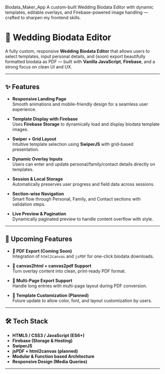 Biodata_Maker_App
A custom-built Wedding Biodata Editor with dynamic templates, editable overlays, and Firebase-powered image handling — crafted to sharpen my frontend skills.
# 💍 Wedding Biodata Editor

A fully custom, responsive **Wedding Biodata Editor** that allows users to select templates, input personal details, and (soon) export beautifully formatted biodata as PDF — built with **Vanilla JavaScript**, **Firebase**, and a strong focus on clean UI and UX.

---

## ✨ Features

- **Responsive Landing Page**  
  Smooth animations and mobile-friendly design for a seamless user experience.

- **Template Display with Firebase**  
  Uses **Firebase Storage** to dynamically load and display biodata template images.

- **Swiper + Grid Layout**  
  Intuitive template selection using **SwiperJS** with grid-based presentation.

- **Dynamic Overlay Inputs**  
  Users can enter and update personal/family/contact details directly on templates.

- **Session & Local Storage**  
  Automatically preserves user progress and field data across sessions.

- **Section-wise Navigation**  
  Smart flow through Personal, Family, and Contact sections with validation steps.

- **Live Preview & Pagination**  
  Dynamically paginated preview to handle content overflow with style.

---

## 🚧 Upcoming Features

- **📄 PDF Export (Coming Soon)**  
  Integration of `html2canvas` and `jsPDF` for one-click biodata downloads.

- **🧠 canvas2html + canvas2pdf Support**  
  Turn overlay content into clean, print-ready PDF format.

- **🔄 Multi-Page Export Support**  
  Handle long entries with multi-page layout during PDF conversion.

- **🎨 Template Customization (Planned)**  
  Future update to allow color, font, and layout customization by users.

---

## 🛠️ Tech Stack

- **HTML5 / CSS3 / JavaScript (ES6+)**
- **Firebase (Storage & Hosting)**
- **SwiperJS**
- **jsPDF + html2canvas (planned)**
- **Modular & Function based Architecture**
- **Responsive Design (Media Queries)**

---
